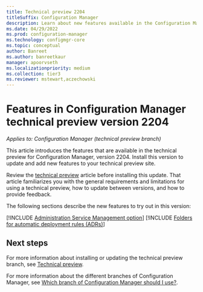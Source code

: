 ```yaml
---
title: Technical preview 2204
titleSuffix: Configuration Manager
description: Learn about new features available in the Configuration Manager technical preview branch version 2204.
ms.date: 04/29/2022
ms.prod: configuration-manager
ms.technology: configmgr-core
ms.topic: conceptual
author: Banreet
ms.author: banreetkaur
manager: apoorvseth
ms.localizationpriority: medium
ms.collection: tier3
ms.reviewer: mstewart,aczechowski
---
```


# Features in Configuration Manager technical preview version 2204

*Applies to: Configuration Manager (technical preview branch)*

This article introduces the features that are available in the technical preview for Configuration Manager, version 2204. Install this version to update and add new features to your technical preview site.<!-- baseline only statement: When you install a new technical preview site, this release is also available as a baseline version. --> 

Review the [technical preview](../technical-preview.md) article before installing this update. That article familiarizes you with the general requirements and limitations for using a technical preview, how to update between versions, and how to provide feedback.

The following sections describe the new features to try out in this version:

<!-- [!INCLUDE [Example feature name](includes/2204/1234567.md)] -->

[!INCLUDE [Administration Service Management option](includes/2204/12952905.md)]
[!INCLUDE [Folders for automatic deployment rules (ADRs)](includes/2204/13507410.md)]

<!-- ## General known issues  -->
 
<!--  [!INCLUDE [11018755](includes/2112/known-issue-11018755.md)] -->
## Next steps

For more information about installing or updating the technical preview branch, see [Technical preview](../technical-preview.md).

For more information about the different branches of Configuration Manager, see [Which branch of Configuration Manager should I use?](../../understand/which-branch-should-i-use.md).
